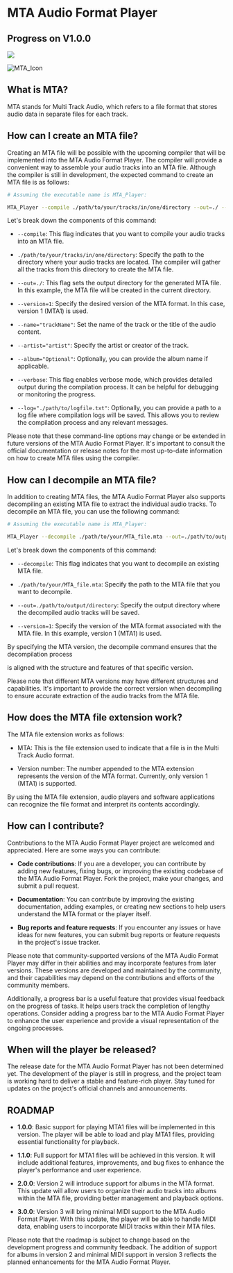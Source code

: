 # MTA Audio Format Player

## Progress on V1.0.0
![](https://geps.dev/progress/0)

![MTA_Icon]("MTA_Icon.png")

## What is MTA?

MTA stands for Multi Track Audio, which refers to a file format that stores audio data in separate files for each track.

## How can I create an MTA file?

Creating an MTA file will be possible with the upcoming compiler that will be implemented into the MTA Audio Format Player. The compiler will provide a convenient way to assemble your audio tracks into an MTA file. Although the compiler is still in development, the expected command to create an MTA file is as follows:

```bash
# Assuming the executable name is MTA_Player:

MTA_Player --compile ./path/to/your/tracks/in/one/directory --out=./ --version=1 --name="trackName" --artist="artist" --album="Optional" --verbose --log="./path/to/logfile.txt"
```

Let's break down the components of this command:

- `--compile`: This flag indicates that you want to compile your audio tracks into an MTA file.

- `./path/to/your/tracks/in/one/directory`: Specify the path to the directory where your audio tracks are located. The compiler will gather all the tracks from this directory to create the MTA file.

- `--out=./`: This flag sets the output directory for the generated MTA file. In this example, the MTA file will be created in the current directory.

- `--version=1`: Specify the desired version of the MTA format. In this case, version 1 (MTA1) is used.

- `--name="trackName"`: Set the name of the track or the title of the audio content.

- `--artist="artist"`: Specify the artist or creator of the track.

- `--album="Optional"`: Optionally, you can provide the album name if applicable.

- `--verbose`: This flag enables verbose mode, which provides detailed output during the compilation process. It can be helpful for debugging or monitoring the progress.

- `--log="./path/to/logfile.txt"`: Optionally, you can provide a path to a log file where compilation logs will be saved. This allows you to review the compilation process and any relevant messages.

Please note that these command-line options may change or be extended in future versions of the MTA Audio Format Player. It's important to consult the official documentation or release notes for the most up-to-date information on how to create MTA files using the compiler.

## How can I decompile an MTA file?

In addition to creating MTA files, the MTA Audio Format Player also supports decompiling an existing MTA file to extract the individual audio tracks. To decompile an MTA file, you can use the following command:

```bash
# Assuming the executable name is MTA_Player:

MTA_Player --decompile ./path/to/your/MTA_file.mta --out=./path/to/output/directory --version=1
```

Let's break down the components of this command:

- `--decompile`: This flag indicates that you want to decompile an existing MTA file.

- `./path/to/your/MTA_file.mta`: Specify the path to the MTA file that you want to decompile.

- `--out=./path/to/output/directory`: Specify the output directory where the decompiled audio tracks will be saved.

- `--version=1`: Specify the version of the MTA format associated with the MTA file. In this example, version 1 (MTA1) is used.

By specifying the MTA version, the decompile command ensures that the decompilation process

 is aligned with the structure and features of that specific version.

Please note that different MTA versions may have different structures and capabilities. It's important to provide the correct version when decompiling to ensure accurate extraction of the audio tracks from the MTA file.

## How does the MTA file extension work?

The MTA file extension works as follows:

- MTA: This is the file extension used to indicate that a file is in the Multi Track Audio format.

- Version number: The number appended to the MTA extension represents the version of the MTA format. Currently, only version 1 (MTA1) is supported.

By using the MTA file extension, audio players and software applications can recognize the file format and interpret its contents accordingly.

## How can I contribute?

Contributions to the MTA Audio Format Player project are welcomed and appreciated. Here are some ways you can contribute:

- **Code contributions**: If you are a developer, you can contribute by adding new features, fixing bugs, or improving the existing codebase of the MTA Audio Format Player. Fork the project, make your changes, and submit a pull request.

- **Documentation**: You can contribute by improving the existing documentation, adding examples, or creating new sections to help users understand the MTA format or the player itself.

- **Bug reports and feature requests**: If you encounter any issues or have ideas for new features, you can submit bug reports or feature requests in the project's issue tracker.

Please note that community-supported versions of the MTA Audio Format Player may differ in their abilities and may incorporate features from later versions. These versions are developed and maintained by the community, and their capabilities may depend on the contributions and efforts of the community members.

Additionally, a progress bar is a useful feature that provides visual feedback on the progress of tasks. It helps users track the completion of lengthy operations. Consider adding a progress bar to the MTA Audio Format Player to enhance the user experience and provide a visual representation of the ongoing processes.

## When will the player be released?

The release date for the MTA Audio Format Player has not been determined yet. The development of the player is still in progress, and the project team is working hard to deliver a stable and feature-rich player. Stay tuned for updates on the project's official channels and announcements.

## ROADMAP

- **1.0.0**: Basic support for playing MTA1 files will be implemented in this version. The player will be able to load and play MTA1 files, providing essential functionality for playback.

- **1.1.0**: Full support for MTA1 files will be achieved in this version. It will include additional features, improvements, and bug fixes to enhance the player's performance and user experience.

- **2.0.0**: Version 2 will introduce support for albums in the MTA format. This update will allow users to organize their audio tracks into albums within the MTA file, providing better management and playback options.

- **3.0.0**: Version 3 will bring minimal MIDI support to the MTA Audio Format Player. With this update, the player will be able to handle MIDI data, enabling users to incorporate MIDI tracks within their MTA files.

Please note that the roadmap is subject to change based on the development progress and community feedback. The addition of support for albums in version 2 and minimal MIDI support in version 3 reflects the planned enhancements for the MTA Audio Format Player.
